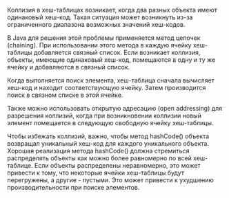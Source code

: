 Коллизия в хеш-таблицах возникает, когда два разных объекта имеют одинаковый хеш-код. Такая ситуация может возникнуть
из-за ограниченного диапазона возможных значений хеш-кодов.

В Java для решения этой проблемы применяется метод цепочек (chaining). При использовании этого метода в каждую ячейку
хеш-таблицы добавляется связный список. Если возникает коллизия, объекты, имеющие одинаковый хеш-код, помещаются в одну
и ту же ячейку и добавляются в связный список.

Когда выполняется поиск элемента, хеш-таблица сначала вычисляет хеш-код и находит соответствующую ячейку. Затем
производится поиск в связном списке в этой ячейке.

Также можно использовать открытую адресацию (open addressing) для разрешения коллизий, когда при возникновении коллизии
новый элемент помещается в следующую свободную ячейку хеш-таблицы.

Чтобы избежать коллизий, важно, чтобы метод hashCode() объекта возвращал уникальный хеш-код для каждого уникального
объекта. Хорошая реализация метода hashCode() должна стремиться распределять объекты как можно более равномерно по всей
хеш-таблице. Если объекты распределены неравномерно, это может привести к тому, что некоторые ячейки хеш-таблицы будут
перегружены, а другие - пустыми. Это может привести к ухудшению производительности при поиске элементов.